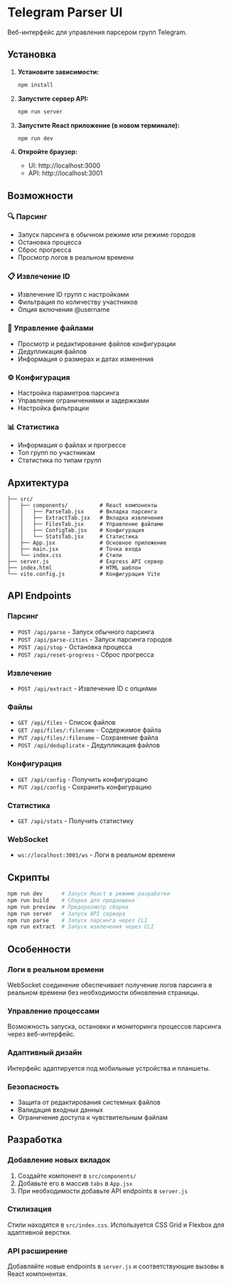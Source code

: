 # Telegram Parser UI

Веб-интерфейс для управления парсером групп Telegram.

## Установка

1. **Установите зависимости:**
   ```bash
   npm install
   ```

2. **Запустите сервер API:**
   ```bash
   npm run server
   ```

3. **Запустите React приложение (в новом терминале):**
   ```bash
   npm run dev
   ```

4. **Откройте браузер:**
   - UI: http://localhost:3000
   - API: http://localhost:3001

## Возможности

### 🔍 Парсинг
- Запуск парсинга в обычном режиме или режиме городов
- Остановка процесса
- Сброс прогресса
- Просмотр логов в реальном времени

### 📋 Извлечение ID
- Извлечение ID групп с настройками
- Фильтрация по количеству участников
- Опция включения @username

### 📁 Управление файлами
- Просмотр и редактирование файлов конфигурации
- Дедупликация файлов
- Информация о размерах и датах изменения

### ⚙️ Конфигурация
- Настройка параметров парсинга
- Управление ограничениями и задержками
- Настройка фильтрации

### 📊 Статистика
- Информация о файлах и прогрессе
- Топ групп по участникам
- Статистика по типам групп

## Архитектура

```
├── src/
│   ├── components/          # React компоненты
│   │   ├── ParseTab.jsx     # Вкладка парсинга
│   │   ├── ExtractTab.jsx   # Вкладка извлечения
│   │   ├── FilesTab.jsx     # Управление файлами
│   │   ├── ConfigTab.jsx    # Конфигурация
│   │   └── StatsTab.jsx     # Статистика
│   ├── App.jsx              # Основное приложение
│   ├── main.jsx             # Точка входа
│   └── index.css            # Стили
├── server.js                # Express API сервер
├── index.html               # HTML шаблон
└── vite.config.js           # Конфигурация Vite
```

## API Endpoints

### Парсинг
- `POST /api/parse` - Запуск обычного парсинга
- `POST /api/parse-cities` - Запуск парсинга городов
- `POST /api/stop` - Остановка процесса
- `POST /api/reset-progress` - Сброс прогресса

### Извлечение
- `POST /api/extract` - Извлечение ID с опциями

### Файлы
- `GET /api/files` - Список файлов
- `GET /api/files/:filename` - Содержимое файла
- `PUT /api/files/:filename` - Сохранение файла
- `POST /api/deduplicate` - Дедупликация файлов

### Конфигурация
- `GET /api/config` - Получить конфигурацию
- `PUT /api/config` - Сохранить конфигурацию

### Статистика
- `GET /api/stats` - Получить статистику

### WebSocket
- `ws://localhost:3001/ws` - Логи в реальном времени

## Скрипты

```bash
npm run dev      # Запуск React в режиме разработки
npm run build    # Сборка для продакшена
npm run preview  # Предпросмотр сборки
npm run server   # Запуск API сервера
npm run parse    # Запуск парсинга через CLI
npm run extract  # Запуск извлечения через CLI
```

## Особенности

### Логи в реальном времени
WebSocket соединение обеспечивает получение логов парсинга в реальном времени без необходимости обновления страницы.

### Управление процессами
Возможность запуска, остановки и мониторинга процессов парсинга через веб-интерфейс.

### Адаптивный дизайн
Интерфейс адаптируется под мобильные устройства и планшеты.

### Безопасность
- Защита от редактирования системных файлов
- Валидация входных данных
- Ограничение доступа к чувствительным файлам

## Разработка

### Добавление новых вкладок
1. Создайте компонент в `src/components/`
2. Добавьте его в массив `tabs` в `App.jsx`
3. При необходимости добавьте API endpoints в `server.js`

### Стилизация
Стили находятся в `src/index.css`. Используется CSS Grid и Flexbox для адаптивной верстки.

### API расширение
Добавляйте новые endpoints в `server.js` и соответствующие вызовы в React компонентах.